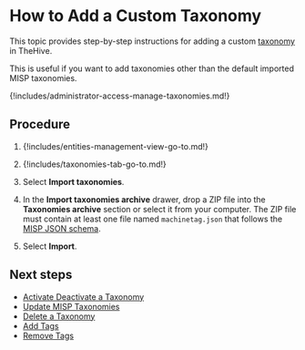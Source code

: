 # How to Add a Custom Taxonomy

This topic provides step-by-step instructions for adding a custom [taxonomy](about-taxonomies.md) in TheHive.

This is useful if you want to add taxonomies other than the default imported MISP taxonomies.

{!includes/administrator-access-manage-taxonomies.md!}

## Procedure

1. {!includes/entities-management-view-go-to.md!}

2. {!includes/taxonomies-tab-go-to.md!}

3. Select **Import taxonomies**.

4. In the **Import taxonomies archive** drawer, drop a ZIP file into the **Taxonomies archive** section or select it from your computer. The ZIP file must contain at least one file named `machinetag.json` that follows the [MISP JSON schema](https://github.com/MISP/misp-taxonomies).

5. Select **Import**.

## Next steps

* [Activate Deactivate a Taxonomy](activate-deactivate-a-taxonomy.md)
* [Update MISP Taxonomies](update-misp-taxonomies.md)
* [Delete a Taxonomy](delete-a-taxonomy.md)
* [Add Tags](../../user-guides/analyst-corner/cases/tags/add-tags.md)
* [Remove Tags](../../user-guides/analyst-corner/cases/tags/remove-tags.md)